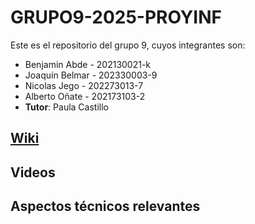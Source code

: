 # GRUPO9-2025-PROYINF


Este es el repositorio del grupo 9, cuyos integrantes son:

* Benjamin Abde  - 202130021-k
* Joaquín Belmar - 202330003-9
* Nicolas Jego   - 202273013-7
* Alberto Oñate  - 202173103-2
* **Tutor**: Paula Castillo

## [Wiki](https://gitlab.com/benjax79/grupo9-2025-proyinf/-/wikis/home)

## Videos  

## Aspectos técnicos relevantes  
